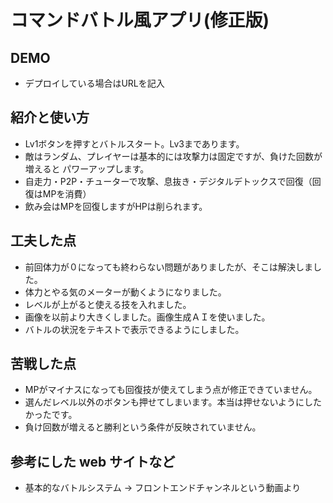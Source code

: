 # コマンドバトル風アプリ(修正版)

## DEMO

  - デプロイしている場合はURLを記入

## 紹介と使い方

  - Lv1ボタンを押すとバトルスタート。Lv3まであります。
  - 敵はランダム、プレイヤーは基本的には攻撃力は固定ですが、負けた回数が増えると
    パワーアップします。
  - 自走力・P2P・チューターで攻撃、息抜き・デジタルデトックスで回復（回復はMPを消費）
  - 飲み会はMPを回復しますがHPは削られます。

## 工夫した点

  - 前回体力が０になっても終わらない問題がありましたが、そこは解決しました。
  - 体力とやる気のメーターが動くようになりました。
  - レベルが上がると使える技を入れました。
  - 画像を以前より大きくしました。画像生成ＡＩを使いました。
  - バトルの状況をテキストで表示できるようにしました。

## 苦戦した点

  - MPがマイナスになっても回復技が使えてしまう点が修正できていません。
  - 選んだレベル以外のボタンも押せてしまいます。本当は押せないようにしたかったです。
  - 負け回数が増えると勝利という条件が反映されていません。

## 参考にした web サイトなど

  - 基本的なバトルシステム → フロントエンドチャンネルという動画より